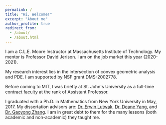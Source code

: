 ```yaml
---
permalink: /
title: "Hi, Welcome!"
excerpt: "About me"
author_profile: true
redirect_from: 
  - /about/
  - /about.html
---
```

I am a C.L.E. Moore Instructor at Massachusetts Institute of Technology. My mentor is Professor David Jerison. I am on the job market this year (2020-2021).

My research interest lies in the intersection of convex geometric analysis and PDE. I am supported by NSF grant DMS-2002778.

Before coming to MIT, I was briefly at St. John's University as a full-time contract faculty at the rank of Assistant Professor.

I graduated with a Ph.D. in Mathematics from New York University in May, 2017. My dissertation advisors are: [Dr. Erwin Lutwak](https://cims.nyu.edu/people/profiles/LUTWAK_Erwin.html), [Dr. Deane Yang](https://cims.nyu.edu/~yangd/), and [Dr. Gaoyong Zhang](https://cims.nyu.edu/~gaoyong/). I am in great debt to them for the many lessons (both academic and non-academic) they taught me.
